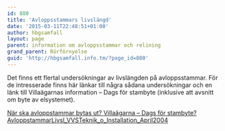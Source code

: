 ```yaml
---
id: 880
title: 'Avloppsstammars livslängd'
date: '2015-03-11T22:48:51+01:00'
author: hbgsamfall
layout: page
parent: information om avloppsstammar och relining
grand_parent: Rörförnyelse
guid: 'http://hbgsamfall.info.tm/?page_id=880'
---
```


Det finns ett flertal undersökningar av livslängden på avloppsstammar. För de intresserade finns här länkar till några sådana undersökningar och en länk till Villaägarnas information – Dags för stambyte (inklusive att avsnitt om byte av elsystemet).

[När ska avloppstammar bytas ut?  ](http://admin.hbgsamfall.win/wp-content/uploads/2015/09/swereaKIMAB-Byte_av_stammar.pdf)[Villaägarna – Dags för stambyte?](https://www.villaagarna.se/radgivning-och-tips/vvs/artiklar/dags-for-stambyte/)  
[AvloppstammarLivsl\_VVSTeknik\_o\_Installation\_April2004](http://www.hbgsamfall.win/wp-content/uploads/2017/03/AvloppstammarLivsl_VVSTeknik_o_Installation_April2004.pdf)[  ](http://www.villaagarna.se/Tips-artiklar/Underhallsskolan/Del-11-Dags-att-byta-VVS-ror-och-elldedningar/)
